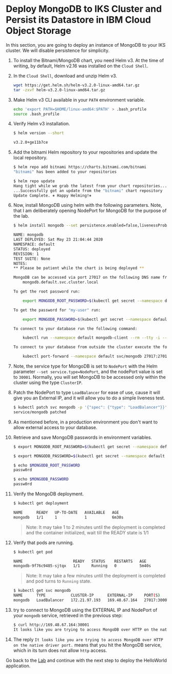 # Deploy MongoDB to IKS Cluster and Persist its Datastore in IBM Cloud Object Storage

In this section, you are going to deploy an instance of MongoDB to your IKS cluster. We will disable persistence for simplicity.

1. To install the Bitnami/MongoDB chart, you need Helm v3. At the time of writing, by default, Helm v2.16 was installed on the `Cloud Shell`.

1. In the `Cloud Shell`, download and unzip Helm v3.

    ```bash
    wget https://get.helm.sh/helm-v3.2.0-linux-amd64.tar.gz
    tar -zxvf helm-v3.2.0-linux-amd64.tar.gz
    ```

1. Make Helm v3 CLI available in your `PATH` environment variable.

    ```bash
    echo 'export PATH=$HOME/linux-amd64:$PATH' > .bash_profile
    source .bash_profile
    ```

1. Verify Helm v3 installation.

    ```bash
    $ helm version --short

    v3.2.0+ge11b7ce
    ```

1. Add the bitnami Helm repository to your repositories and update the local repository.

    ```bash
    $ helm repo add bitnami https://charts.bitnami.com/bitnami
    "bitnami" has been added to your repositories

    $ helm repo update
    Hang tight while we grab the latest from your chart repositories...
    ...Successfully got an update from the "bitnami" chart repository
    Update Complete. ⎈ Happy Helming!⎈
    ```

1. Now, install MongoDB using helm with the following parameters. Note, that I am deliberately opening NodePort for MongoDB for the purpose of the lab.

    ```bash
    $ helm install mongodb --set persistence.enabled=false,livenessProbe.initialDelaySeconds=180,usePassword=true,mongodbRootPassword=passw0rd,mongodbUsername=user1,mongodbPassword=passw0rd,mongodbDatabase=mydb bitnami/mongodb --set service.type=NodePort,service.nodePort=30001

    NAME: mongodb
    LAST DEPLOYED: Sat May 23 21:04:44 2020
    NAMESPACE: default
    STATUS: deployed
    REVISION: 1
    TEST SUITE: None
    NOTES:
    ** Please be patient while the chart is being deployed **

    MongoDB can be accessed via port 27017 on the following DNS name from within your cluster:
        mongodb.default.svc.cluster.local

    To get the root password run:

        export MONGODB_ROOT_PASSWORD=$(kubectl get secret --namespace default mongodb -o jsonpath="{.data.mongodb-root-password}" | base64 --decode)

    To get the password for "my-user" run:

        export MONGODB_PASSWORD=$(kubectl get secret --namespace default mongodb -o jsonpath="{.data.mongodb-password}" | base64 --decode)

    To connect to your database run the following command:

        kubectl run --namespace default mongodb-client --rm --tty -i --restart='Never' --image docker.io/bitnami/mongodb:4.2.7-debian-10-r0 --command -- mongo admin --host mongodb --authenticationDatabase admin -u root -p $MONGODB_ROOT_PASSWORD

    To connect to your database from outside the cluster execute the following commands:

        kubectl port-forward --namespace default svc/mongodb 27017:27017 & mongo --host 127.0.0.1 --authenticationDatabase admin -p $MONGODB_ROOT_PASSWORD
    ```

1. Note, the service type for MongoDB is set to `NodePort` with the Helm parameter `--set service.type=NodePort`, and the nodePort value is set to `30001`. Normally, you will set MongoDB to be accessed only within the cluster using the type `ClusterIP`.

1. Patch the NodePort to type `LoadBalancer` for ease of use, cause it will give you an External IP, and it will allow you to do a simple liveness test.

    ```bash
    $ kubectl patch svc mongodb -p '{"spec": {"type": "LoadBalancer"}}'
    service/mongodb patched
    ```

1. As mentioned before, in a production environment you don't want to allow external access to your database.

1. Retrieve and save MongoDB passwords in environment variables.

    ```bash
    $ export MONGODB_ROOT_PASSWORD=$(kubectl get secret --namespace default mongodb -o jsonpath="{.data.mongodb-root-password}" | base64 --decode)

    $ export MONGODB_PASSWORD=$(kubectl get secret --namespace default mongodb -o jsonpath="{.data.mongodb-password}" | base64 --decode)

    $ echo $MONGODB_ROOT_PASSWORD
    passw0rd

    $ echo $MONGODB_PASSWORD
    passw0rd
    ```

1. Verify the MongoDB deployment.

    ```bash
    $ kubectl get deployment

    NAME      READY   UP-TO-DATE   AVAILABLE   AGE
    mongodb   1/1     1            1           6m30s
    ```

    > Note: It may take 1 to 2 minutes until the deployment is completed and the container initialized, wait till the READY state is 1/1

1. Verify that pods are running.

    ```bash
    $ kubectl get pod

    NAME                      READY   STATUS    RESTARTS   AGE
    mongodb-9f76c9485-sjtqx   1/1     Running   0          5m40s
    ```

    > Note: It may take a few minutes until the deployment is completed and pod turns to `Running` state.

    ```bash
    $ kubectl get svc mongodb
    NAME      TYPE           CLUSTER-IP      EXTERNAL-IP     PORT(S)           AGE
    mongodb   LoadBalancer   172.21.97.193   169.48.67.164   27017:30001/TCP   39s
    ```

1. try to connect to MongoDB using the EXTERNAL IP and NodePort of your `mongodb` service, retrieved in the previous step:

    ```bash
    $ curl http://169.48.67.164:30001
    It looks like you are trying to access MongoDB over HTTP on the native driver port.
    ```

1. The reply `It looks like you are trying to access MongoDB over HTTP on the native driver port.` means that you hit the MongoDB service, which in its turn does not allow `http` access.

Go back to the [Lab](README.md) and continue with the next step to deploy the HelloWorld application.
